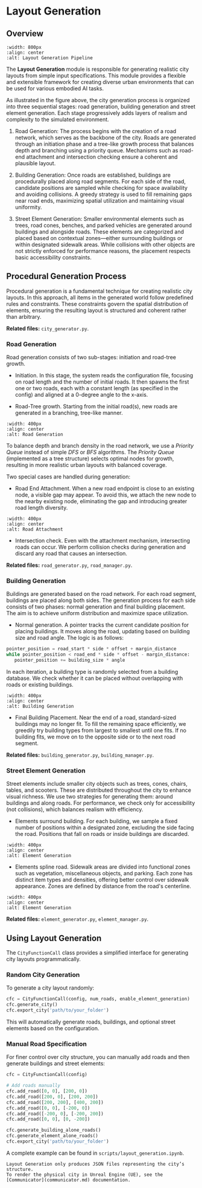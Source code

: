 # Layout Generation

## Overview
```{image} ../assets/citygen.png
:width: 800px
:align: center
:alt: Layout Generation Pipeline
```
The **Layout Generation** module is responsible for generating realistic city layouts from simple input specifications. This module provides a flexible and extensible framework for creating diverse urban environments that can be used for various embodied AI tasks.

As illustrated in the figure above, the city generation process is organized into three sequential stages: road generation, building generation and street element generation. Each stage progressively adds layers of realism and complexity to the simulated environment.

1. Road Generation: The process begins with the creation of a road network, which serves as the backbone of the city. Roads are generated through an initiation phase and a tree-like growth process that balances depth and branching using a priority queue. Mechanisms such as road-end attachment and intersection checking ensure a coherent and plausible layout.

2. Building Generation: Once roads are established, buildings are procedurally placed along road segments. For each side of the road, candidate positions are sampled while checking for space availability and avoiding collisions. A greedy strategy is used to fill remaining gaps near road ends, maximizing spatial utilization and maintaining visual uniformity.

3. Street Element Generation: Smaller environmental elements such as trees, road cones, benches, and parked vehicles are generated around buildings and alongside roads. These elements are categorized and placed based on contextual zones—either surrounding buildings or within designated sidewalk areas. While collisions with other objects are not strictly enforced for performance reasons, the placement respects basic accessibility constraints.


## Procedural Generation Process

Procedural generation is a fundamental technique for creating realistic city layouts. In this approach, all items in the generated world follow predefined rules and constraints. These constraints govern the spatial distribution of elements, ensuring the resulting layout is structured and coherent rather than arbitrary.

**Related files:** `city_generator.py`.

### Road Generation

Road generation consists of two sub-stages: initiation and road-tree growth.

+ Initiation. In this stage, the system reads the configuration file, focusing on road length and the number of initial roads. It then spawns the first one or two roads, each with a constant length (as specified in the config) and aligned at a 0-degree angle to the x-axis.

+ Road-Tree growth. Starting from the initial road(s), new roads are generated in a branching, tree-like manner.

```{image} ../assets/clpg_road_1.png
:width: 400px
:align: center
:alt: Road Generation
```

To balance depth and branch density in the road network, we use a *Priority Queue* instead of simple *DFS* or *BFS* algorithms. The *Priority Queue* (implemented as a tree structure) selects optimal nodes for growth, resulting in more realistic urban layouts with balanced coverage.

Two special cases are handled during generation:

+ Road End Attachment. When a new road endpoint is close to an existing node, a visible gap may appear. To avoid this, we attach the new node to the nearby existing node, eliminating the gap and introducing greater road length diversity.

```{image} ../assets/clpg_road_2.png
:width: 400px
:align: center
:alt: Road Attachment
```

+ Intersection check. Even with the attachment mechanism, intersecting roads can occur. We perform collision checks during generation and discard any road that causes an intersection.

**Related files:** `road_generator.py`, `road_manager.py`.

### Building Generation

Buildings are generated based on the road network. For each road segment, buildings are placed along both sides. The generation process for each side consists of two phases: normal generation and final building placement. The aim is to achieve uniform distribution and maximize space utilization.

+ Normal generation. A pointer tracks the current candidate position for placing buildings. It moves along the road, updating based on building size and road angle. The logic is as follows:

```python
pointer_position = road_start * side * offset + margin_distance
while pointer_position < road_end * side * offset - margin_distance:
   pointer_position += building_size * angle
```

In each iteration, a building type is randomly selected from a building database. We check whether it can be placed without overlapping with roads or existing buildings.

```{image} ../assets/clpg_building.png
:width: 400px
:align: center
:alt: Building Generation
```

+ Final Building Placement. Near the end of a road, standard-sized buildings may no longer fit. To fill the remaining space efficiently, we greedily try building types from largest to smallest until one fits. If no building fits, we move on to the opposite side or to the next road segment.

**Related files:** `building_generator.py`, `building_manager.py`.

### Street Element Generation

Street elements include smaller city objects such as trees, cones, chairs, tables, and scooters. These are distributed throughout the city to enhance visual richness. We use two strategies for generating them: around buildings and along roads. For performance, we check only for accessibility (not collisions), which balances realism with efficiency.

+ Elements surround building. For each building, we sample a fixed number of positions within a designated zone, excluding the side facing the road. Positions that fall on roads or inside buildings are discarded.

```{image} ../assets/clpg_element_1.png
:width: 400px
:align: center
:alt: Element Generation
```
    
+ Elements spline road. Sidewalk areas are divided into functional zones such as vegetation, miscellaneous objects, and parking. Each zone has distinct item types and densities, offering better control over sidewalk appearance. Zones are defined by distance from the road's centerline.

```{image} ../assets/clpg_element_2.png
:width: 400px
:align: center
:alt: Element Generation
```

**Related files:** `element_generator.py`, `element_manager.py`.
    
## Using Layout Generation
The `CityFunctionCall` class provides a simplified interface for generating city layouts programmatically.

### Random City Generation
To generate a city layout randomly:
```python
cfc = CityFunctionCall(config, num_roads, enable_element_generation)
cfc.generate_city()
cfc.export_city('path/to/your_folder')
```
This will automatically generate roads, buildings, and optional street elements based on the configuration.

### Manual Road Specification
For finer control over city structure, you can manually add roads and then generate buildings and street elements:
```python
cfc = CityFunctionCall(config)

# Add roads manually
cfc.add_road([0, 0], [200, 0])
cfc.add_road([200, 0], [200, 200])
cfc.add_road([200, 200], [400, 200])
cfc.add_road([0, 0], [-200, 0])
cfc.add_road([-200, 0], [-200, 200])
cfc.add_road([0, 0], [0, -200])

cfc.generate_building_alone_roads()
cfc.generate_element_alone_roads()
cfc.export_city('path/to/your_folder')
```

A complete example can be found in `scripts/layout_generation.ipynb`.

```{note}
Layout Generation only produces JSON files representing the city’s structure.  
To render the physical city in Unreal Engine (UE), see the [Communicator](communicator.md) documentation.
```